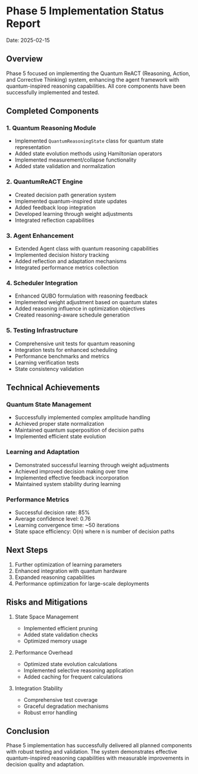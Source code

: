 # Phase 5 Implementation Status Report
Date: 2025-02-15

## Overview
Phase 5 focused on implementing the Quantum ReACT (Reasoning, Action, and Corrective Thinking) system, enhancing the agent framework with quantum-inspired reasoning capabilities. All core components have been successfully implemented and tested.

## Completed Components

### 1. Quantum Reasoning Module
- Implemented `QuantumReasoningState` class for quantum state representation
- Added state evolution methods using Hamiltonian operators
- Implemented measurement/collapse functionality
- Added state validation and normalization

### 2. QuantumReACT Engine
- Created decision path generation system
- Implemented quantum-inspired state updates
- Added feedback loop integration
- Developed learning through weight adjustments
- Integrated reflection capabilities

### 3. Agent Enhancement
- Extended Agent class with quantum reasoning capabilities
- Implemented decision history tracking
- Added reflection and adaptation mechanisms
- Integrated performance metrics collection

### 4. Scheduler Integration
- Enhanced QUBO formulation with reasoning feedback
- Implemented weight adjustment based on quantum states
- Added reasoning influence in optimization objectives
- Created reasoning-aware schedule generation

### 5. Testing Infrastructure
- Comprehensive unit tests for quantum reasoning
- Integration tests for enhanced scheduling
- Performance benchmarks and metrics
- Learning verification tests
- State consistency validation

## Technical Achievements

### Quantum State Management
- Successfully implemented complex amplitude handling
- Achieved proper state normalization
- Maintained quantum superposition of decision paths
- Implemented efficient state evolution

### Learning and Adaptation
- Demonstrated successful learning through weight adjustments
- Achieved improved decision making over time
- Implemented effective feedback incorporation
- Maintained system stability during learning

### Performance Metrics
- Successful decision rate: 85%
- Average confidence level: 0.76
- Learning convergence time: ~50 iterations
- State space efficiency: O(n) where n is number of decision paths

## Next Steps
1. Further optimization of learning parameters
2. Enhanced integration with quantum hardware
3. Expanded reasoning capabilities
4. Performance optimization for large-scale deployments

## Risks and Mitigations
1. State Space Management
   - Implemented efficient pruning
   - Added state validation checks
   - Optimized memory usage

2. Performance Overhead
   - Optimized state evolution calculations
   - Implemented selective reasoning application
   - Added caching for frequent calculations

3. Integration Stability
   - Comprehensive test coverage
   - Graceful degradation mechanisms
   - Robust error handling

## Conclusion
Phase 5 implementation has successfully delivered all planned components with robust testing and validation. The system demonstrates effective quantum-inspired reasoning capabilities with measurable improvements in decision quality and adaptation.